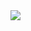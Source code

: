 <img src="https://stats.justsong.cn/api/bilibili/?id=1302624960&cn=true" style="box-shadow:none !important">